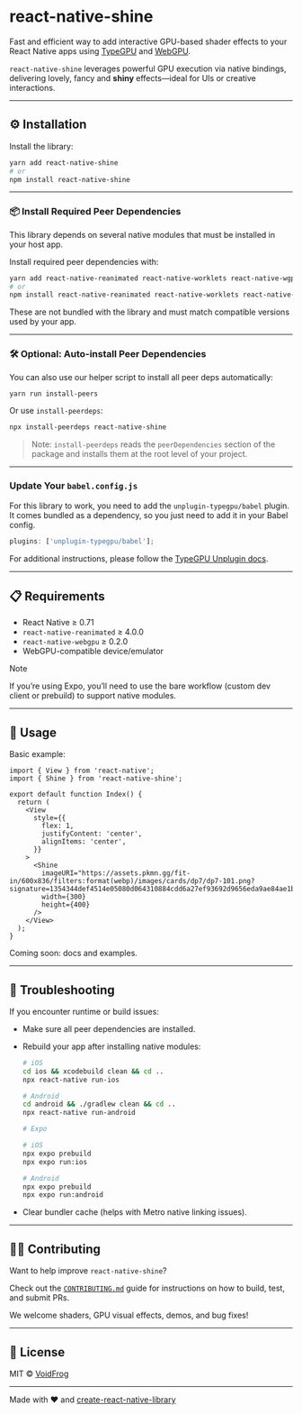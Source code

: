 # react-native-shine

Fast and efficient way to add interactive GPU-based shader effects to your React Native apps using [TypeGPU](https://github.com/type-gpu/type-gpu) and [WebGPU](https://github.com/wojtus7/react-native-wgpu).

`react-native-shine` leverages powerful GPU execution via native bindings, delivering lovely, fancy and **shiny** effects—ideal for UIs or creative interactions.

---

## ⚙️ Installation

Install the library:

```sh
yarn add react-native-shine
# or
npm install react-native-shine
```

---

### 📦 Install Required Peer Dependencies

This library depends on several native modules that must be installed in your host app.

Install required peer dependencies with:

```sh
yarn add react-native-reanimated react-native-worklets react-native-wgpu typegpu
# or
npm install react-native-reanimated react-native-worklets react-native-wgpu typegpu
```

These are not bundled with the library and must match compatible versions used by your app.

---

### 🛠️ Optional: Auto-install Peer Dependencies

You can also use our helper script to install all peer deps automatically:

```sh
yarn run install-peers
```

Or use `install-peerdeps`:

```sh
npx install-peerdeps react-native-shine
```

> Note: `install-peerdeps` reads the `peerDependencies` section of the package and installs them at the root level of your project.

---

### Update Your `babel.config.js`

For this library to work, you need to add the `unplugin-typegpu/babel` plugin. It comes bundled as a dependency, so you just need to add it in your Babel config.

```js
plugins: ['unplugin-typegpu/babel'];
```

For additional instructions, please follow the [TypeGPU Unplugin docs](https://docs.swmansion.com/TypeGPU/tooling/unplugin-typegpu/).

---

## 📋 Requirements

- React Native ≥ 0.71
- `react-native-reanimated` ≥ 4.0.0
- `react-native-webgpu` ≥ 0.2.0
- WebGPU-compatible device/emulator

> [!NOTE]
> If you’re using Expo, you’ll need to use the bare workflow (custom dev client or prebuild) to support native modules.

---

## 🚀 Usage

Basic example:

```tsx
import { View } from 'react-native';
import { Shine } from 'react-native-shine';

export default function Index() {
  return (
    <View
      style={{
        flex: 1,
        justifyContent: 'center',
        alignItems: 'center',
      }}
    >
      <Shine
        imageURI="https://assets.pkmn.gg/fit-in/600x836/filters:format(webp)/images/cards/dp7/dp7-101.png?signature=1354344def4514e05080d064310884cdd6a27ef93692d9656eda9ae84ae1b2e1"
        width={300}
        height={400}
      />
    </View>
  );
}
```

Coming soon: docs and examples.

---

## 🧪 Troubleshooting

If you encounter runtime or build issues:

- Make sure all peer dependencies are installed.
- Rebuild your app after installing native modules:

  ```sh
  # iOS
  cd ios && xcodebuild clean && cd ..
  npx react-native run-ios

  # Android
  cd android && ./gradlew clean && cd ..
  npx react-native run-android
  ```

  ```sh
  # Expo

  # iOS
  npx expo prebuild
  npx expo run:ios

  # Android
  npx expo prebuild
  npx expo run:android
  ```

- Clear bundler cache (helps with Metro native linking issues).

---

## 🧑‍💻 Contributing

Want to help improve `react-native-shine`?

Check out the [`CONTRIBUTING.md`](CONTRIBUTING.md) guide for instructions on how to build, test, and submit PRs.

We welcome shaders, GPU visual effects, demos, and bug fixes!

---

## 📜 License

MIT © [VoidFrog](https://github.com/VoidFrog)

---

Made with ❤️ and [create-react-native-library](https://github.com/callstack/react-native-builder-bob)
